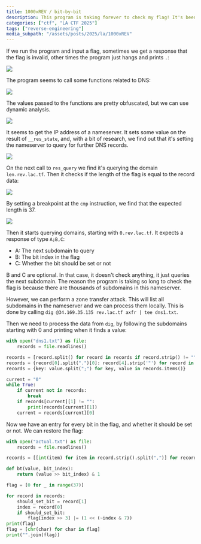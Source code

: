 ```yaml
---
title: 1000xREV / bit-by-bit
description: This program is taking forever to check my flag! It's been running for over 24 hours, and it's still not done. Can you take a look?
categories: ["ctf", "LA CTF 2025"]
tags: ["reverse-engineering"]
media_subpath: "/assets/posts/2025/la/1000xREV"
---
```


If we run the program and input a flag, sometimes we get a response that the flag is invalid, other times the program just hangs and prints `.`:

![](01.png)

The program seems to call some functions related to DNS:

![](02.png)

The values passed to the functions are pretty obfuscated, but we can use dynamic analysis.

![](03.png)

It seems to get the IP address of a nameserver. It sets some value on the result of `__res_state`, and, with a bit of research, we find out
that it's setting the nameserver to query for further DNS records.

![](04.png)

On the next call to `res_query` we find it's querying the domain `len.rev.lac.tf`. Then it checks if the length of the flag is equal to the record data:

![](05.png)

By setting a breakpoint at the `cmp` instruction, we find that the expected length is 37.

![](06.png)

Then it starts querying domains, starting with `0.rev.lac.tf`. It expects a response of type `A;B,C`:
- A: The next subdomain to query
- B: The bit index in the flag
- C: Whether the bit should be set or not

B and C are optional. In that case, it doesn't check anything, it just queries the next subdomain.
The reason the program is taking so long to check the flag is because there are thousands of subdomains in this nameserver.

However, we can perform a zone transfer attack. This will list all subdomains in the nameserver and we can process them locally. This is done by calling
`dig @34.169.35.135 rev.lac.tf axfr | tee dns1.txt`.

Then we need to process the data from `dig`, by following the subdomains starting with 0 and printing when it finds a value:

```py
with open("dns1.txt") as file:
    records = file.readlines()

records = [record.split() for record in records if record.strip() != "" and not record.startswith(";")]
records = {record[0].split(".")[0]: record[4].strip('"') for record in records if record[3] == "TXT" and ";" in record[4]}
records = {key: value.split(";") for key, value in records.items()}

current = "0"
while True:
    if current not in records:
        break
    if records[current][1] != "":
        print(records[current][1])
    current = records[current][0]
```

Now we have an entry for every bit in the flag, and whether it should be set or not. We can restore the flag:

```py
with open("actual.txt") as file:
    records = file.readlines()

records = [[int(item) for item in record.strip().split(",")] for record in records]

def bt(value, bit_index):
    return (value >> bit_index) & 1

flag = [0 for _ in range(37)]

for record in records:
    should_set_bit = record[1]
    index = record[0]
    if should_set_bit:
        flag[index >> 3] |= (1 << (~index & 7))
print(flag)
flag = [chr(char) for char in flag]
print("".join(flag))
```
